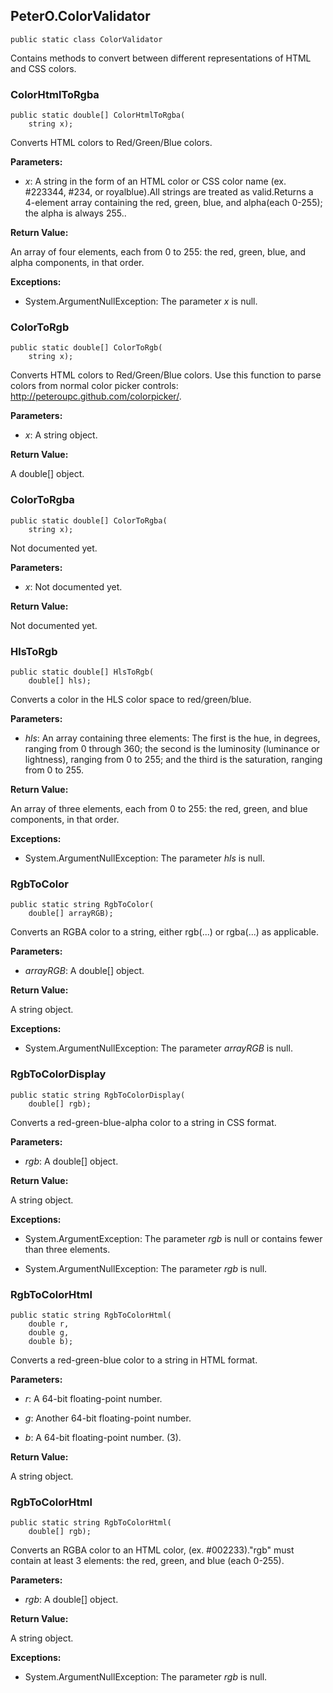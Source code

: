 ﻿## PeterO.ColorValidator

    public static class ColorValidator

Contains methods to convert between different representations of HTML and CSS colors.

### ColorHtmlToRgba

    public static double[] ColorHtmlToRgba(
        string x);

Converts HTML colors to Red/Green/Blue colors.

<b>Parameters:</b>

 * <i>x</i>: A string in the form of an HTML color or CSS color name (ex. #223344, #234, or royalblue).All strings are treated as valid.Returns a 4-element array containing the red, green, blue, and alpha(each 0-255); the alpha is always 255..

<b>Return Value:</b>

An array of four elements, each from 0 to 255: the red, green, blue, and alpha components, in that order.

<b>Exceptions:</b>

 * System.ArgumentNullException: 
The parameter  <i>x</i>
is null.

### ColorToRgb

    public static double[] ColorToRgb(
        string x);

Converts HTML colors to Red/Green/Blue colors. Use this function to parse colors from normal color picker controls: http://peteroupc.github.com/colorpicker/.

<b>Parameters:</b>

 * <i>x</i>: A string object.

<b>Return Value:</b>

A double[] object.

### ColorToRgba

    public static double[] ColorToRgba(
        string x);

Not documented yet.

<b>Parameters:</b>

 * <i>x</i>: Not documented yet.

<b>Return Value:</b>

Not documented yet.

### HlsToRgb

    public static double[] HlsToRgb(
        double[] hls);

Converts a color in the HLS color space to red/green/blue.

<b>Parameters:</b>

 * <i>hls</i>: An array containing three elements: The first is the hue, in degrees, ranging from 0 through 360; the second is the luminosity (luminance or lightness), ranging from 0 to 255; and the third is the saturation, ranging from 0 to 255.

<b>Return Value:</b>

An array of three elements, each from 0 to 255: the red, green, and blue components, in that order.

<b>Exceptions:</b>

 * System.ArgumentNullException: 
The parameter  <i>hls</i>
 is null.

### RgbToColor

    public static string RgbToColor(
        double[] arrayRGB);

Converts an RGBA color to a string, either rgb(...) or rgba(...) as applicable.

<b>Parameters:</b>

 * <i>arrayRGB</i>: A double[] object.

<b>Return Value:</b>

A string object.

<b>Exceptions:</b>

 * System.ArgumentNullException: 
The parameter  <i>arrayRGB</i>
 is null.

### RgbToColorDisplay

    public static string RgbToColorDisplay(
        double[] rgb);

Converts a red-green-blue-alpha color to a string in CSS format.

<b>Parameters:</b>

 * <i>rgb</i>: A double[] object.

<b>Return Value:</b>

A string object.

<b>Exceptions:</b>

 * System.ArgumentException: 
The parameter  <i>rgb</i>
 is null or contains fewer than three elements.

 * System.ArgumentNullException: 
The parameter  <i>rgb</i>
is null.

### RgbToColorHtml

    public static string RgbToColorHtml(
        double r,
        double g,
        double b);

Converts a red-green-blue color to a string in HTML format.

<b>Parameters:</b>

 * <i>r</i>: A 64-bit floating-point number.

 * <i>g</i>: Another 64-bit floating-point number.

 * <i>b</i>: A 64-bit floating-point number. (3).

<b>Return Value:</b>

A string object.

### RgbToColorHtml

    public static string RgbToColorHtml(
        double[] rgb);

Converts an RGBA color to an HTML color, (ex. #002233)."rgb" must contain at least 3 elements: the red, green, and blue (each 0-255).

<b>Parameters:</b>

 * <i>rgb</i>: A double[] object.

<b>Return Value:</b>

A string object.

<b>Exceptions:</b>

 * System.ArgumentNullException: 
The parameter  <i>rgb</i>
is null.


